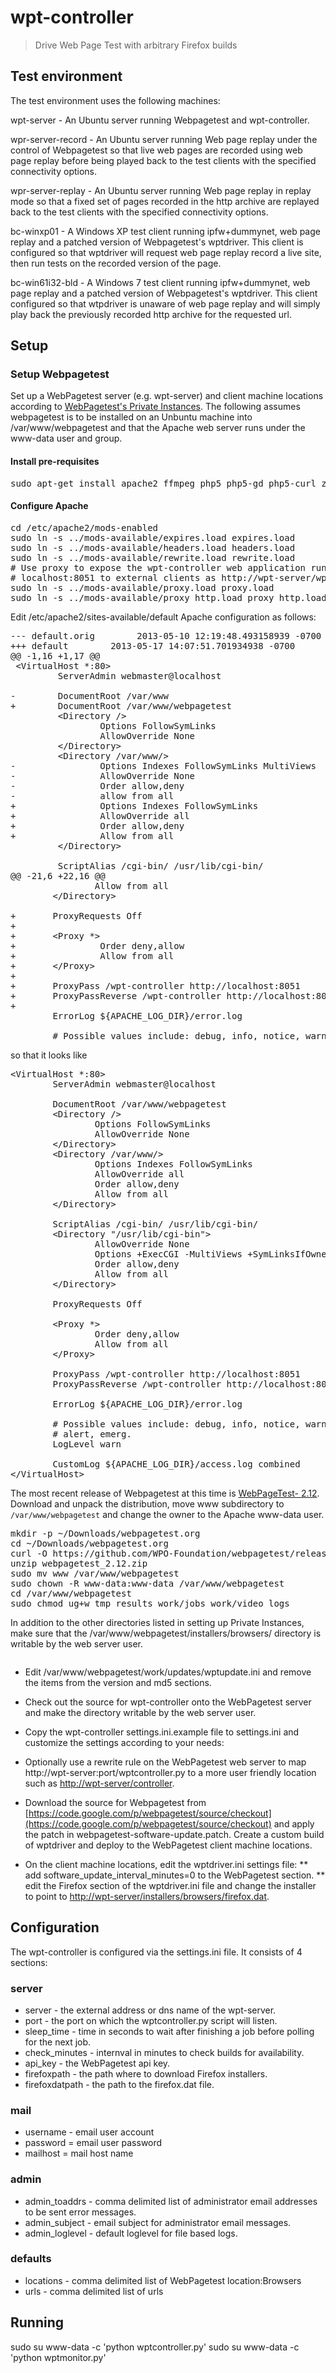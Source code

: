 # wpt-controller

>Drive Web Page Test with arbitrary Firefox builds

## Test environment

The test environment uses the following machines:

wpt-server - An Ubuntu server running Webpagetest and wpt-controller.

wpr-server-record - An Ubuntu server running Web page replay under the
control of Webpagetest so that live web pages are recorded using web page
replay before being played back to the test clients with the specified
connectivity options.

wpr-server-replay - An Ubuntu server running Web page replay in replay
mode so that a fixed set of pages recorded in the http archive are replayed
back to the test clients with the specified connectivity options.

bc-winxp01 - A Windows XP test client running ipfw+dummynet, web page
replay and a patched version of Webpagetest's wptdriver. This client
is configured so that wptdriver will request web page replay record a
live site, then run tests on the recorded version of the page.

bc-win61i32-bld - A Windows 7 test client running ipfw+dummynet, web
page replay and a patched version of Webpagetest's wptdriver. This
client configured so that wtpdriver is unaware of web page replay and will
simply play back the previously recorded http archive for the requested
url.

## Setup

### Setup Webpagetest

Set up a WebPagetest server (e.g. wpt-server) and client machine locations according to
[WebPagetest's Private Instances](https://sites.google.com/a/webpagetest.org/docs/private-instances).
The following assumes webpagetest is to be installed on an Unbuntu machine into /var/www/webpagetest
and that the Apache web server runs under the www-data user and group.

#### Install pre-requisites
<pre>
sudo apt-get install apache2 ffmpeg php5 php5-gd php5-curl zlib1g zip curl
</pre>

#### Configure Apache
<pre>
cd /etc/apache2/mods-enabled
sudo ln -s ../mods-available/expires.load expires.load
sudo ln -s ../mods-available/headers.load headers.load
sudo ln -s ../mods-available/rewrite.load rewrite.load 
# Use proxy to expose the wpt-controller web application running on
# localhost:8051 to external clients as http://wpt-server/wpt-controller
sudo ln -s ../mods-available/proxy.load proxy.load
sudo ln -s ../mods-available/proxy_http.load proxy_http.load
</pre>

Edit /etc/apache2/sites-available/default Apache configuration as follows:

<pre>
--- default.orig        2013-05-10 12:19:48.493158939 -0700
+++ default        2013-05-17 14:07:51.701934938 -0700
@@ -1,16 +1,17 @@
 &lt;VirtualHost *:80&gt;
         ServerAdmin webmaster@localhost
 
-        DocumentRoot /var/www
+        DocumentRoot /var/www/webpagetest
         &lt;Directory /&gt;
                 Options FollowSymLinks
                 AllowOverride None
         &lt;/Directory&gt;
         &lt;Directory /var/www/&gt;
-                Options Indexes FollowSymLinks MultiViews
-                AllowOverride None
-                Order allow,deny
-                allow from all
+                Options Indexes FollowSymLinks
+                AllowOverride all
+                Order allow,deny
+                Allow from all
         &lt;/Directory&gt;
 
         ScriptAlias /cgi-bin/ /usr/lib/cgi-bin/
@@ -21,6 +22,16 @@
                Allow from all
        &lt;/Directory&gt;
 
+       ProxyRequests Off
+
+       &lt;Proxy *&gt;
+                Order deny,allow
+                Allow from all
+       &lt;/Proxy&gt;
+
+       ProxyPass /wpt-controller http://localhost:8051
+       ProxyPassReverse /wpt-controller http://localhost:8051
+
        ErrorLog ${APACHE_LOG_DIR}/error.log
 
        # Possible values include: debug, info, notice, warn, error, crit,
</pre>

so that it looks like

<pre>
&lt;VirtualHost *:80&gt;
        ServerAdmin webmaster@localhost

        DocumentRoot /var/www/webpagetest
        &lt;Directory /&gt;
                Options FollowSymLinks
                AllowOverride None
        &lt;/Directory&gt;
        &lt;Directory /var/www/&gt;
                Options Indexes FollowSymLinks
                AllowOverride all
                Order allow,deny
                Allow from all
        &lt;/Directory&gt;

        ScriptAlias /cgi-bin/ /usr/lib/cgi-bin/
        &lt;Directory "/usr/lib/cgi-bin"&gt;
                AllowOverride None
                Options +ExecCGI -MultiViews +SymLinksIfOwnerMatch
                Order allow,deny
                Allow from all
        &lt;/Directory&gt;

        ProxyRequests Off

        &lt;Proxy *&gt;
                Order deny,allow
                Allow from all
        &lt;/Proxy&gt;

        ProxyPass /wpt-controller http://localhost:8051
        ProxyPassReverse /wpt-controller http://localhost:8051

        ErrorLog ${APACHE_LOG_DIR}/error.log

        # Possible values include: debug, info, notice, warn, error, crit,
        # alert, emerg.
        LogLevel warn

        CustomLog ${APACHE_LOG_DIR}/access.log combined
&lt;/VirtualHost&gt;
</pre>

The most recent release of Webpagetest at this time is <a
href="https://github.com/WPO-Foundation/webpagetest/releases/tag/WebPagetest-2.12">WebPageTest-
2.12</a>.  Download and unpack the distribution, move www
subdirectory to <code>/var/www/webpagetest</code> and change the owner to
the Apache www-data user.

<pre>
mkdir -p ~/Downloads/webpagetest.org
cd ~/Downloads/webpagetest.org
curl -O https://github.com/WPO-Foundation/webpagetest/releases/download/WebPagetest-2.12/webpagetest_2.12.zip
unzip webpagetest_2.12.zip
sudo mv www /var/www/webpagetest
sudo chown -R www-data:www-data /var/www/webpagetest
cd /var/www/webpagetest
sudo chmod ug+w tmp results work/jobs work/video logs
</pre>

In addition to the other directories listed in setting up Private Instances,
make sure that the /var/www/webpagetest/installers/browsers/
directory is writable by the web server user.

<pre>
</pre>

* Edit /var/www/webpagetest/work/updates/wptupdate.ini and remove the
items from the version and md5 sections.

* Check out the source for wpt-controller onto the WebPagetest server
and make the directory writable by the web server user.

* Copy the wpt-controller settings.ini.example file to settings.ini and customize the
settings according to your needs:

* Optionally use a rewrite rule on the WebPagetest web server to map
http://wpt-server:port/wptcontroller.py to a more user friendly
location such as
[http://wpt-server/controller](http://wpt-server/controller).

* Download the source for Webpagetest from
[https://code.google.com/p/webpagetest/source/checkout](https://code.google.com/p/webpagetest/source/checkout)
and apply the patch in webpagetest-software-update.patch. Create a
custom build of wptdriver and deploy to the WebPagetest client machine
locations.

* On the client machine locations, edit the wptdriver.ini settings file:
** add software_update_interval_minutes=0 to the WebPagetest section.
** edit the Firefox section of the
wptdriver.ini file and change the installer to point to
[http://wpt-server/installers/browsers/firefox.dat](http://wpt-server/installers/browsers/firefox.dat).

## Configuration

The wpt-controller is configured via the settings.ini file. It consists of 4 sections:

### server

* server - the external address or dns name of the wpt-server.
* port - the port on which the wptcontroller.py script will listen.
* sleep_time - time in seconds to wait after finishing a job before polling for the next job.
* check_minutes - internval in minutes to check builds for availability.
* api_key - the WebPagetest api key.
* firefoxpath - the path where to download Firefox installers.
* firefoxdatpath - the path to the firefox.dat file.

### mail
* username - email user account
* password = email user password
* mailhost = mail host name

### admin

* admin_toaddrs - comma delimited list of administrator email
addresses to be sent error messages.
* admin_subject - email subject for administrator email messages.
* admin_loglevel - default loglevel for file based logs.

### defaults

* locations - comma delimited list of WebPagetest location:Browsers
* urls - comma delimited list of urls

## Running

sudo su www-data -c 'python wptcontroller.py'
sudo su www-data -c 'python  wptmonitor.py'
